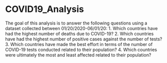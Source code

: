 # COVID19_Analysis
The goal of this analysis is to answer the following questions using a dataset collected between 01/20/2020-06/01/20:   1. Which countries have had the highest number of deaths due to COVID-19? 2. Which countries have had the highest number of positive cases against the number of tests? 3. Which countries have made the best effort in terms of the number of COVID-19 tests conducted related to their population? 4. Which countries were ultimately the most and least affected related to their population?
